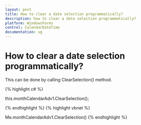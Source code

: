 ```yaml
---
layout: post
title: How to clear a date selection programmatically? 
description: how to clear a date selection programmatically? 
platform: WindowsForms
control: CalendarDateTime
documentation: ug
---
```

# How to clear a date selection programmatically? 

This can be done by calling ClearSelection() method.



{% highlight c#  %}

this.monthCalendarAdv1.ClearSelection();



{% endhighlight  %}
{% highlight vbnet  %}


Me.monthCalendarAdv1.ClearSelection()
{% endhighlight   %}